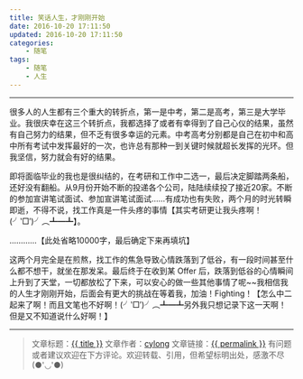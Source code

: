 ```yaml
---
title: 笑话人生，才刚刚开始
date: 2016-10-20 17:11:50
updated: 2016-10-20 17:11:50
categories:
    - 随笔
tags:
    - 随笔
    - 人生
---
```

---

很多人的人生都有三个重大的转折点，第一是中考，第二是高考，第三是大学毕业。我很庆幸在这三个转折点，我都选择了或者有幸得到了自己心仪的结果，虽然有自己努力的结果，但不乏有很多幸运的元素。中考高考分别都是自己在初中和高中所有考试中发挥最好的一次，也许总有那种一到关键时候就超长发挥的光环。但我坚信，努力就会有好的结果。

<!-- more -->

即将面临毕业的我也是很纠结的，在考研和工作中二选一，最后决定脚踏两条船，还好没有翻船。从9月份开始不断的投递各个公司，陆陆续续投了接近20家。不断的参加宣讲笔试面试、参加宣讲笔试面试……有成功也有失败，两个月的时光转瞬即逝，不得不说，找工作真是一件头疼的事情【其实考研更让我头疼啊！(╯‵□′)╯︵┻━┻】。

…………【此处省略10000字，最后确定下来再填坑】

这两个月完全是在煎熬，找工作的焦急导致心情跌落到了低谷，有一段时间甚至什么都不想干，就坐在那发呆。最后终于在收到某 Offer 后，跌落到低谷的心情瞬间上升到了天堂，一切都放松了下来，可以安心的做一些其他事情了呢~~我相信我的人生才刚刚开始，后面会有更大的挑战在等着我，加油！Fighting！【怎么中二起来了啊！而且文笔也不好啊！(╯‵□′)╯︵┻━┻另外我只想记录下这一天啊！但是又不知道说什么好啊！】

---

> 文章标题：<a href='{{ permalink }}' title='{{ title }}' >{{ title }}</a>
> 文章作者：[cylong](http://www.cylong.com/about/ "cylong")
> 文章链接：<a href='{{ permalink }}' title='{{ title }}' >{{ permalink }}</a>
> 有问题或者建议欢迎在下方评论。欢迎转载、引用，但希望标明出处，感激不尽(●'◡'●)
